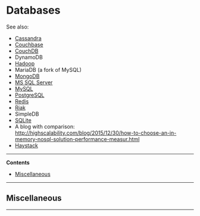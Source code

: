 # Databases

See also:

  - [Cassandra](Cassandra.md)
  - [Couchbase](Couchbase.md)
  - [CouchDB](CouchDB.md)
  - DynamoDB
  - [Hadoop](Hadoop.md)
  - MariaDB (a fork of MySQL)
  - [MongoDB](MongoDB.md)
  - [MS SQL Server](MSSQLServer.md)
  - [MySQL](MySQL.md)
  - [PostgreSQL](PostgreSQL.md)
  - [Redis](Redis.md)
  - [Riak](Riak.md)
  - SimpleDB
  - [SQLite](SQLite.md)
  - A blog with comparison: http://highscalability.com/blog/2015/12/30/how-to-choose-an-in-memory-nosql-solution-performance-measur.html
  - [Haystack](Haystack.md)

---

**Contents**

- [Miscellaneous](Databases.md#miscellaneous)

---

## Miscellaneous

---
